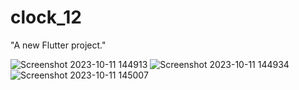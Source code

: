 # clock_12

"A new Flutter project."


![Screenshot 2023-10-11 144913](https://github.com/yashSarvaiya/clock_12/assets/113958312/22feeb93-3767-4a21-a232-547600d5567f)
![Screenshot 2023-10-11 144934](https://github.com/yashSarvaiya/clock_12/assets/113958312/6ebcb180-6ed9-43c1-be54-71f387e7e4e3)
![Screenshot 2023-10-11 145007](https://github.com/yashSarvaiya/clock_12/assets/113958312/b48617a6-3b9b-4479-9238-700373dd484f)


